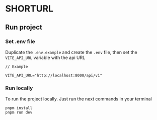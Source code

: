 # SHORTURL

## Run project

### Set .env file

Duplicate the `.env.example` and create the `.env` file, then set the `VITE_API_URL` variable with the api URL

```
// Example

VITE_API_URL="http://localhost:8000/api/v1"
```

### Run locally

To run the project locally. Just run the next commands in your terminal

```
pnpm install
pnpm run dev
```